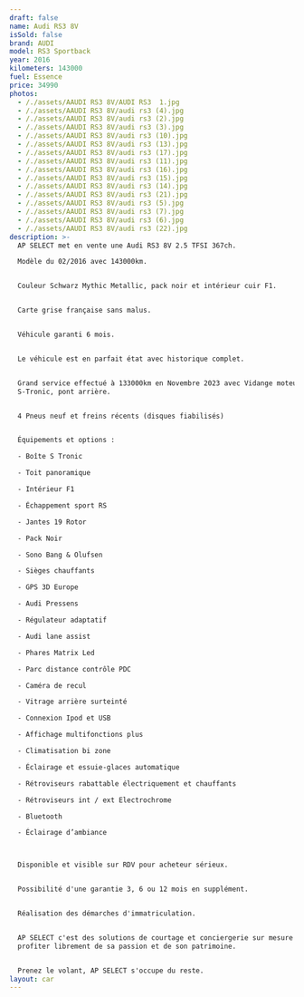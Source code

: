 ```yaml
---
draft: false
name: Audi RS3 8V
isSold: false
brand: AUDI
model: RS3 Sportback
year: 2016
kilometers: 143000
fuel: Essence
price: 34990
photos:
  - /./assets/AAUDI RS3 8V/AUDI RS3  1.jpg
  - /./assets/AAUDI RS3 8V/audi rs3 (4).jpg
  - /./assets/AAUDI RS3 8V/audi rs3 (2).jpg
  - /./assets/AAUDI RS3 8V/audi rs3 (3).jpg
  - /./assets/AAUDI RS3 8V/audi rs3 (10).jpg
  - /./assets/AAUDI RS3 8V/audi rs3 (13).jpg
  - /./assets/AAUDI RS3 8V/audi rs3 (17).jpg
  - /./assets/AAUDI RS3 8V/audi rs3 (11).jpg
  - /./assets/AAUDI RS3 8V/audi rs3 (16).jpg
  - /./assets/AAUDI RS3 8V/audi rs3 (15).jpg
  - /./assets/AAUDI RS3 8V/audi rs3 (14).jpg
  - /./assets/AAUDI RS3 8V/audi rs3 (21).jpg
  - /./assets/AAUDI RS3 8V/audi rs3 (5).jpg
  - /./assets/AAUDI RS3 8V/audi rs3 (7).jpg
  - /./assets/AAUDI RS3 8V/audi rs3 (6).jpg
  - /./assets/AAUDI RS3 8V/audi rs3 (22).jpg
description: >-
  AP SELECT met en vente une Audi RS3 8V 2.5 TFSI 367ch.

  Modèle du 02/2016 avec 143000km.


  Couleur Schwarz Mythic Metallic, pack noir et intérieur cuir F1.


  Carte grise française sans malus.


  Véhicule garanti 6 mois.


  Le véhicule est en parfait état avec historique complet.


  Grand service effectué à 133000km en Novembre 2023 avec Vidange moteur,
  S-Tronic, pont arrière.


  4 Pneus neuf et freins récents (disques fiabilisés)


  Équipements et options :

  - Boîte S Tronic

  - Toit panoramique

  - Intérieur F1

  - Échappement sport RS

  - Jantes 19 Rotor

  - Pack Noir

  - Sono Bang & Olufsen

  - Sièges chauffants

  - GPS 3D Europe

  - Audi Pressens

  - Régulateur adaptatif

  - Audi lane assist

  - Phares Matrix Led

  - Parc distance contrôle PDC

  - Caméra de recul

  - Vitrage arrière surteinté

  - Connexion Ipod et USB

  - Affichage multifonctions plus

  - Climatisation bi zone

  - Éclairage et essuie-glaces automatique

  - Rétroviseurs rabattable électriquement et chauffants

  - Rétroviseurs int / ext Electrochrome

  - Bluetooth

  - Éclairage d’ambiance



  Disponible et visible sur RDV pour acheteur sérieux.


  Possibilité d'une garantie 3, 6 ou 12 mois en supplément.


  Réalisation des démarches d'immatriculation.


  AP SELECT c'est des solutions de courtage et conciergerie sur mesure pour
  profiter librement de sa passion et de son patrimoine.


  Prenez le volant, AP SELECT s'occupe du reste.
layout: car
---
```


